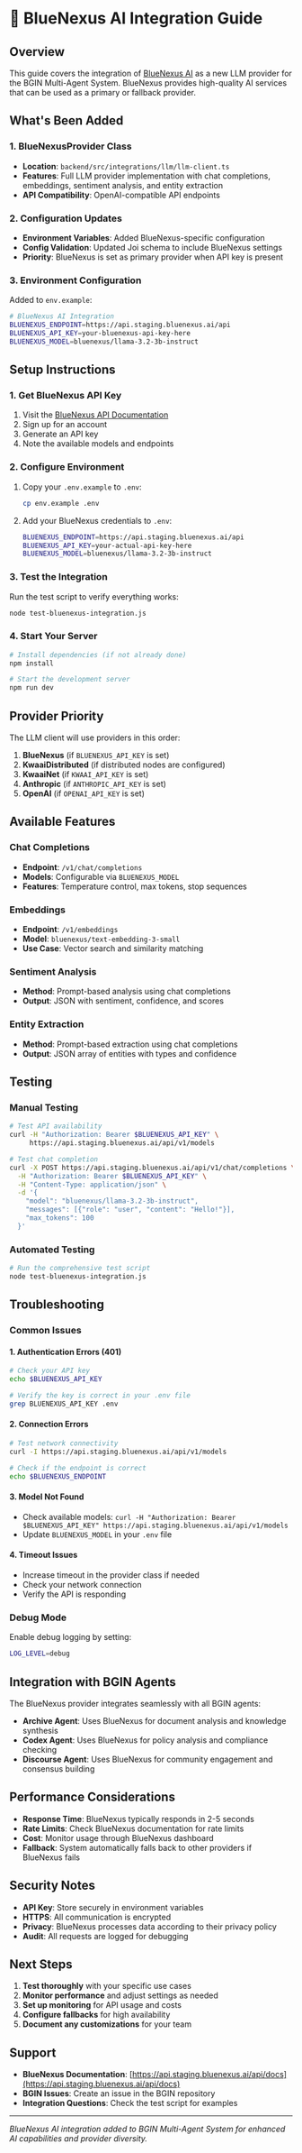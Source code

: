 # 🤖 BlueNexus AI Integration Guide

## Overview

This guide covers the integration of [BlueNexus AI](https://api.staging.bluenexus.ai/api/docs#/LLM%20Services/getModels) as a new LLM provider for the BGIN Multi-Agent System. BlueNexus provides high-quality AI services that can be used as a primary or fallback provider.

## What's Been Added

### 1. BlueNexusProvider Class
- **Location**: `backend/src/integrations/llm/llm-client.ts`
- **Features**: Full LLM provider implementation with chat completions, embeddings, sentiment analysis, and entity extraction
- **API Compatibility**: OpenAI-compatible API endpoints

### 2. Configuration Updates
- **Environment Variables**: Added BlueNexus-specific configuration
- **Config Validation**: Updated Joi schema to include BlueNexus settings
- **Priority**: BlueNexus is set as primary provider when API key is present

### 3. Environment Configuration
Added to `env.example`:
```bash
# BlueNexus AI Integration
BLUENEXUS_ENDPOINT=https://api.staging.bluenexus.ai/api
BLUENEXUS_API_KEY=your-bluenexus-api-key-here
BLUENEXUS_MODEL=bluenexus/llama-3.2-3b-instruct
```

## Setup Instructions

### 1. Get BlueNexus API Key
1. Visit the [BlueNexus API Documentation](https://api.staging.bluenexus.ai/api/docs#/LLM%20Services/getModels)
2. Sign up for an account
3. Generate an API key
4. Note the available models and endpoints

### 2. Configure Environment
1. Copy your `.env.example` to `.env`:
   ```bash
   cp env.example .env
   ```

2. Add your BlueNexus credentials to `.env`:
   ```bash
   BLUENEXUS_ENDPOINT=https://api.staging.bluenexus.ai/api
   BLUENEXUS_API_KEY=your-actual-api-key-here
   BLUENEXUS_MODEL=bluenexus/llama-3.2-3b-instruct
   ```

### 3. Test the Integration
Run the test script to verify everything works:
```bash
node test-bluenexus-integration.js
```

### 4. Start Your Server
```bash
# Install dependencies (if not already done)
npm install

# Start the development server
npm run dev
```

## Provider Priority

The LLM client will use providers in this order:
1. **BlueNexus** (if `BLUENEXUS_API_KEY` is set)
2. **KwaaiDistributed** (if distributed nodes are configured)
3. **KwaaiNet** (if `KWAAI_API_KEY` is set)
4. **Anthropic** (if `ANTHROPIC_API_KEY` is set)
5. **OpenAI** (if `OPENAI_API_KEY` is set)

## Available Features

### Chat Completions
- **Endpoint**: `/v1/chat/completions`
- **Models**: Configurable via `BLUENEXUS_MODEL`
- **Features**: Temperature control, max tokens, stop sequences

### Embeddings
- **Endpoint**: `/v1/embeddings`
- **Model**: `bluenexus/text-embedding-3-small`
- **Use Case**: Vector search and similarity matching

### Sentiment Analysis
- **Method**: Prompt-based analysis using chat completions
- **Output**: JSON with sentiment, confidence, and scores

### Entity Extraction
- **Method**: Prompt-based extraction using chat completions
- **Output**: JSON array of entities with types and confidence

## Testing

### Manual Testing
```bash
# Test API availability
curl -H "Authorization: Bearer $BLUENEXUS_API_KEY" \
     https://api.staging.bluenexus.ai/api/v1/models

# Test chat completion
curl -X POST https://api.staging.bluenexus.ai/api/v1/chat/completions \
  -H "Authorization: Bearer $BLUENEXUS_API_KEY" \
  -H "Content-Type: application/json" \
  -d '{
    "model": "bluenexus/llama-3.2-3b-instruct",
    "messages": [{"role": "user", "content": "Hello!"}],
    "max_tokens": 100
  }'
```

### Automated Testing
```bash
# Run the comprehensive test script
node test-bluenexus-integration.js
```

## Troubleshooting

### Common Issues

#### 1. Authentication Errors (401)
```bash
# Check your API key
echo $BLUENEXUS_API_KEY

# Verify the key is correct in your .env file
grep BLUENEXUS_API_KEY .env
```

#### 2. Connection Errors
```bash
# Test network connectivity
curl -I https://api.staging.bluenexus.ai/api/v1/models

# Check if the endpoint is correct
echo $BLUENEXUS_ENDPOINT
```

#### 3. Model Not Found
- Check available models: `curl -H "Authorization: Bearer $BLUENEXUS_API_KEY" https://api.staging.bluenexus.ai/api/v1/models`
- Update `BLUENEXUS_MODEL` in your `.env` file

#### 4. Timeout Issues
- Increase timeout in the provider class if needed
- Check your network connection
- Verify the API is responding

### Debug Mode
Enable debug logging by setting:
```bash
LOG_LEVEL=debug
```

## Integration with BGIN Agents

The BlueNexus provider integrates seamlessly with all BGIN agents:

- **Archive Agent**: Uses BlueNexus for document analysis and knowledge synthesis
- **Codex Agent**: Uses BlueNexus for policy analysis and compliance checking
- **Discourse Agent**: Uses BlueNexus for community engagement and consensus building

## Performance Considerations

- **Response Time**: BlueNexus typically responds in 2-5 seconds
- **Rate Limits**: Check BlueNexus documentation for rate limits
- **Cost**: Monitor usage through BlueNexus dashboard
- **Fallback**: System automatically falls back to other providers if BlueNexus fails

## Security Notes

- **API Key**: Store securely in environment variables
- **HTTPS**: All communication is encrypted
- **Privacy**: BlueNexus processes data according to their privacy policy
- **Audit**: All requests are logged for debugging

## Next Steps

1. **Test thoroughly** with your specific use cases
2. **Monitor performance** and adjust settings as needed
3. **Set up monitoring** for API usage and costs
4. **Configure fallbacks** for high availability
5. **Document any customizations** for your team

## Support

- **BlueNexus Documentation**: [https://api.staging.bluenexus.ai/api/docs](https://api.staging.bluenexus.ai/api/docs)
- **BGIN Issues**: Create an issue in the BGIN repository
- **Integration Questions**: Check the test script for examples

---

*BlueNexus AI integration added to BGIN Multi-Agent System for enhanced AI capabilities and provider diversity.*
